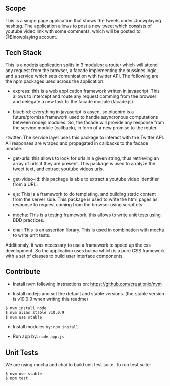 
## Scope

This is a single page application that shows the tweets under #nowplaying hashtag. The application allows to post a new tweet which consists of youtube video link with some comments, which will be posted to @BInowplaying account.

## Tech Stack

This is a nodejs application splits in 3 modules: a router which will attend any request from the browser, a facade implementing the bussines logic, and a service which sets comunication with twitter API. The following are the npm packages used across the application:

- express: this is a web application framework written in javascript. This allows to intercept and route any request comming from the browser and delegate a new task to the facade module (facade.js).

- bluebird: everything in javascript is asycn, so bluebird is a future/promise framework used to handle asyncronous computations between nodejs modules. So, the facade will provide any response from the service module (callback), in form of a new promise to the router.

-twitter: The service layer uses this package to interact with the Twitter API. All responses are wraped and propagated in callbacks to the facade module.

- get-urls: this allows to look for urls in a given string, thus retrieving an array of urls if they are present. This package is used to analyze the tweet text, and extract youtube videos urls.

- get-video-id: this package is able to extract a youtube video identifier from a URL.

- ejs: This is a framework to do templating, and building static content from the server side. This package is used to write the html pages as response to request coming from the browser using scriptlets.

- mocha: This is a testing framework, this allows to write unit tests using BDD practices.

- chai: This is an assertion library. This is used in combination with mocha to write unit tests.

Additionaly, it was necessary to use a framework to speed up the css development. So the application uses bulma which is a pure CSS framework with a set of classes to build user interface components.

## Contribute

- Install nvm following instructions on: https://github.com/creationix/nvm

- Install nodejs and set the default and stable versions. (the stable version is v10.0.9 when writing this readme)

```
$ nvm install node
$ nvm alias stable v10.0.9
$ nvm use stable
```

- Install modules by: `npm install`

- Run app by: `node app.js`

## Unit Tests

We are using mocha and chai to build unit test suite. To run test suite:

```
$ nvm use stable
$ npm test
```
